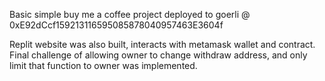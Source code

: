 Basic simple buy me a coffee project deployed to goerli @ 0xE92dCcf159213116595085878040957463E3604f

Replit website was also built, interacts with metamask wallet and contract. 
Final challenge of allowing owner to change withdraw address, and only limit that function to owner was implemented. 
